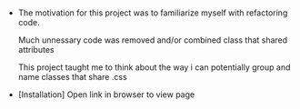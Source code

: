 # <Horiseon>

- The motivation for this project was to familiarize myself with refactoring code.

  Much unnessary code was removed and/or combined class that shared attributes

  This project taught me to think about the way i can potentially group and name classes that share .css

- [Installation]
  Open link in browser to view page

 